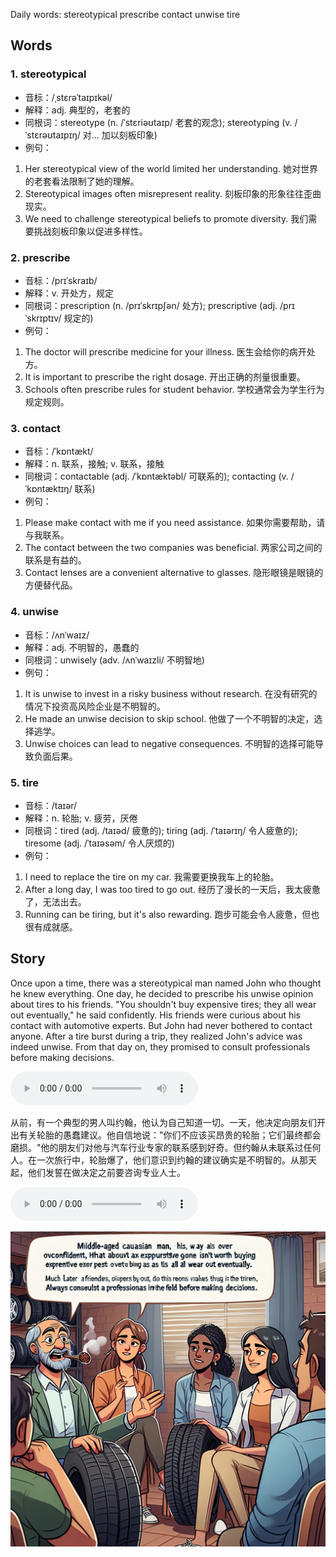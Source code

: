 Daily words: stereotypical prescribe contact unwise tire

## Words
### 1. stereotypical
- 音标：/ˌstɛrəˈtaɪpɪkəl/ <span style="cursor: pointer;" onclick="document.getElementById('audio-player-1').play()"><i class="fas fa-volume-up"></i></span>
<audio id="audio-player-1" src="audios/words/stereotypical.mp3" style="display:none;"></audio>
- 解释：adj. 典型的，老套的
- 同根词：stereotype (n. /ˈstɛriəʊtaɪp/ 老套的观念); stereotyping (v. /ˈstɛrəʊtaɪpɪŋ/ 对... 加以刻板印象)
- 例句：
1. Her stereotypical view of the world limited her understanding.  她对世界的老套看法限制了她的理解。
2. Stereotypical images often misrepresent reality.  刻板印象的形象往往歪曲现实。
3. We need to challenge stereotypical beliefs to promote diversity.  我们需要挑战刻板印象以促进多样性。  

### 2. prescribe
- 音标：/prɪˈskraɪb/ <span style="cursor: pointer;" onclick="document.getElementById('audio-player-2').play()"><i class="fas fa-volume-up"></i></span>
<audio id="audio-player-2" src="audios/words/prescribe.mp3" style="display:none;"></audio>
- 解释：v. 开处方，规定
- 同根词：prescription (n. /prɪˈskrɪpʃən/ 处方); prescriptive (adj. /prɪˈskrɪptɪv/ 规定的)
- 例句：
1. The doctor will prescribe medicine for your illness.  医生会给你的病开处方。
2. It is important to prescribe the right dosage.  开出正确的剂量很重要。
3. Schools often prescribe rules for student behavior.  学校通常会为学生行为规定规则。  

### 3. contact
- 音标：/ˈkɒntækt/ <span style="cursor: pointer;" onclick="document.getElementById('audio-player-3').play()"><i class="fas fa-volume-up"></i></span>
<audio id="audio-player-3" src="audios/words/contact.mp3" style="display:none;"></audio>
- 解释：n. 联系，接触; v. 联系，接触
- 同根词：contactable (adj. /ˈkɒntæktəbl/ 可联系的); contacting (v. /ˈkɒntæktɪŋ/ 联系)
- 例句：
1. Please make contact with me if you need assistance.  如果你需要帮助，请与我联系。
2. The contact between the two companies was beneficial.  两家公司之间的联系是有益的。
3. Contact lenses are a convenient alternative to glasses.  隐形眼镜是眼镜的方便替代品。  

### 4. unwise
- 音标：/ʌnˈwaɪz/ <span style="cursor: pointer;" onclick="document.getElementById('audio-player-4').play()"><i class="fas fa-volume-up"></i></span>
<audio id="audio-player-4" src="audios/words/unwise.mp3" style="display:none;"></audio>
- 解释：adj. 不明智的，愚蠢的
- 同根词：unwisely (adv. /ʌnˈwaɪzli/ 不明智地)
- 例句：
1. It is unwise to invest in a risky business without research.  在没有研究的情况下投资高风险企业是不明智的。
2. He made an unwise decision to skip school.  他做了一个不明智的决定，选择逃学。
3. Unwise choices can lead to negative consequences.  不明智的选择可能导致负面后果。  

### 5. tire
- 音标：/taɪər/ <span style="cursor: pointer;" onclick="document.getElementById('audio-player-5').play()"><i class="fas fa-volume-up"></i></span>
<audio id="audio-player-5" src="audios/words/tire.mp3" style="display:none;"></audio>
- 解释：n. 轮胎; v. 疲劳，厌倦
- 同根词：tired (adj. /taɪəd/ 疲惫的); tiring (adj. /ˈtaɪərɪŋ/ 令人疲惫的); tiresome (adj. /ˈtaɪəsəm/ 令人厌烦的)
- 例句：
1. I need to replace the tire on my car.  我需要更换我车上的轮胎。
2. After a long day, I was too tired to go out.  经历了漫长的一天后，我太疲惫了，无法出去。
3. Running can be tiring, but it's also rewarding.  跑步可能会令人疲惫，但也很有成就感。  

## Story
Once upon a time, there was a stereotypical man named John who thought he knew everything. One day, he decided to prescribe his unwise opinion about tires to his friends. "You shouldn't buy expensive tires; they all wear out eventually," he said confidently. His friends were curious about his contact with automotive experts. But John had never bothered to contact anyone. After a tire burst during a trip, they realized John's advice was indeed unwise. From that day on, they promised to consult professionals before making decisions.

<audio controls>
  <source src="./audios/story/2024-10-12-english.mp3" type="audio/mpeg">
  你的浏览器不支持音频元素。
</audio>
  

从前，有一个典型的男人叫约翰，他认为自己知道一切。一天，他决定向朋友们开出有关轮胎的愚蠢建议。他自信地说："你们不应该买昂贵的轮胎；它们最终都会磨损。"他的朋友们对他与汽车行业专家的联系感到好奇。但约翰从未联系过任何人。在一次旅行中，轮胎爆了，他们意识到约翰的建议确实是不明智的。从那天起，他们发誓在做决定之前要咨询专业人士。

<audio controls>
  <source src="./audios/story/2024-10-12-chinese.mp3" type="audio/mpeg">
  你的浏览器不支持音频元素。
</audio>
  

![story](./images/2024-10-12.png)

